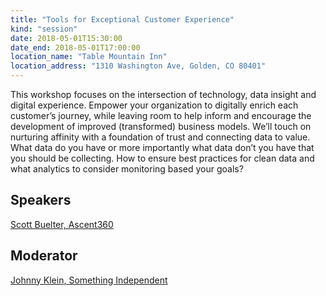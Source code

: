 ```yaml
---
title: "Tools for Exceptional Customer Experience"
kind: "session"
date: 2018-05-01T15:30:00
date_end: 2018-05-01T17:00:00
location_name: "Table Mountain Inn"
location_address: "1310 Washington Ave, Golden, CO 80401"
---
```


This workshop focuses on the intersection of technology, data insight and digital experience. Empower your organization to digitally enrich each customer’s journey, while leaving room to help inform and encourage the development of improved (transformed) business models. We’ll touch on nurturing affinity with a foundation of trust and connecting data to value. What data do you have or more importantly what data don’t you have that you should be collecting. How to ensure best practices for clean data and what analytics to consider monitoring based your goals?

## Speakers
[Scott Buelter, Ascent360](http://www.ascent360.com/)

## Moderator
[Johnny Klein, Something Independent](http://www.somethingindependent.com/)
